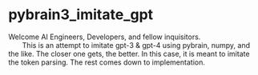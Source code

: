 # pybrain3_imitate_gpt

Welcome AI Engineers, Developers, and fellow inquisitors.
<br>&nbsp;&nbsp;&nbsp;&nbsp;&nbsp;&nbsp; This is an attempt to imitate gpt-3 &amp; gpt-4 using pybrain, numpy, and the like. The closer one gets, the better. In this case, it is meant to imitate the token parsing. The rest comes down to implementation. 
